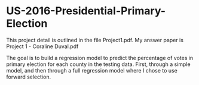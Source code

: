 # US-2016-Presidential-Primary-Election

This project detail is outlined in the file Project1.pdf.
My answer paper is Project 1 - Coraline Duval.pdf

The goal is to build a regression model to predict the percentage of votes in primary election for each county in the testing data.
First, through a simple model, and then through a full regression model where I chose to use forward selection. 
